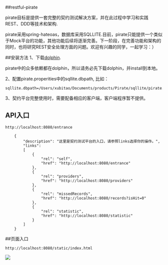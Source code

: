 ##restful-pirate

pirate目标是提供一套完整的契约测试解决方案，并在此过程中学习和实践REST、DDD等技术和架构.

pirate采用spring-hateoas，数据库采用SQLLITE.目前，pirate只能提供一个类似于Mock平台的功能，其他功能后续将逐渐完善。下一阶段，在完善功能和架构的同时，也将研究REST安全处理方面的问题。欢迎有兴趣的同学，一起学习：）


##安装方法
1、下载[dolphin](https://github.com/xubitao/dolphin).

   pirate中的众多依赖都在dolphin，所以请务必先下载dolphin，并install到本地。

2、配置pirate.properities中的sqllite.dbpath, 比如：
```
sqllite.dbpath=/Users/xubitao/Documents/products/Pirate/sqllite/pirate.db
```
3、契约平台完整使用时，需要配备相应的客户端，客户端程序暂不提供。
## API入口
```
http://localhost:8080/entrance
```
```
    {
        "description": "这里是契约测试平台的入口，请参照links选择你的操作。",
        "links":
        [
            {
                "rel": "self",
                "href": "http://localhost:8080/entrance"
            },
            {
                "rel": "providers",
                "href": "http://localhost:8080/providers"
            },
            {
                "rel": "missedRecords",
                "href": "http://localhost:8080/records?isHit=0"
            },
            {
                "rel": "statistic",
                "href": "http://localhost:8080/statistic"
            }
        ]
    }
```

##页面入口
```
http://localhost:8080/static/index.html
```

![](https://github.com/xubitao/readme/blob/master/src/main/java/cn/xubitao/readme/images/index.png?raw=true)  

